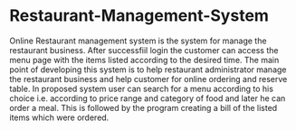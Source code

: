 # Restaurant-Management-System

Online Restaurant management system is the system for manage the restaurant business. After successfiil login the customer can access the menu page with the items listed according to the desired time. The main point of developing this system is to help restaurant administrator manage the restaurant business and help customer for online ordering and reserve table. In proposed system user can search for a menu according to his choice i.e. according to price range and category of food and later he can order a meal. This is followed by the program creating a bill of the listed items which were ordered.
